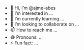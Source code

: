 - 👋 Hi, I’m @ajme-abes
- 👀 I’m interested in ...
- 🌱 I’m currently learning ...
- 💞️ I’m looking to collaborate on ...
- 📫 How to reach me ...
- 😄 Pronouns: ...
- ⚡ Fun fact: ...

<!---
ajme-abes/ajme-abes is a ✨ special ✨ repository because its `README.md` (this file) appears on your GitHub profile.
You can click the Preview link to take a look at your changes.
--->
